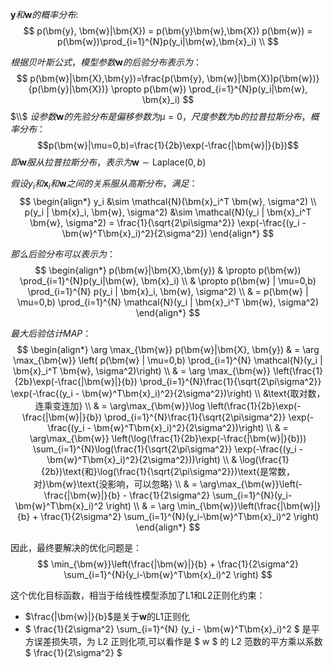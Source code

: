 $\bm{y}和\bm{w}的概率分布:$
$$
p(\bm{y}, \bm{w}|\bm{X}) = p(\bm{y}\bm{w},\bm{X}) p(\bm{w}) = p(\bm{w})\prod_{i=1}^{N}p(y_i|\bm{w},\bm{x}_i) \\
$$


$根据贝叶斯公式，模型参数\bm{w}的后验分布表示为：$
$$
p(\bm{w}|\bm{X},\bm{y})=\frac{p(\bm{y}, \bm{w}|\bm{X})p(\bm{w})}{p(\bm{y}|\bm{X})} \propto p(\bm{w}) \prod_{i=1}^{N}p(y_i|\bm{w}, \bm{x}_i)
$$
$\\$
$设参数\bm{w}的先验分布是偏移参数为\mu=0，尺度参数为b的拉普拉斯分布，概率分布：$
$$p(\bm{w}|\mu=0,b)=\frac{1}{2b}\exp(-\frac{|\bm{w}|}{b})$$
$即\bm{w} 服从拉普拉斯分布，表示为 \bm{w} \sim \text{Laplace}(0, b)$


$假设y_i和\bm{x}_i和\bm{w}之间的关系服从高斯分布，满足：$
$$
\begin{align*}
y_i &\sim \mathcal{N}(\bm{x}_i^T \bm{w}, \sigma^2) \\
p(y_i | \bm{x}_i, \bm{w}, \sigma^2) &\sim \mathcal{N}(y_i | \bm{x}_i^T \bm{w}, \sigma^2) = \frac{1}{\sqrt{2\pi\sigma^2}} \exp(-\frac{(y_i - \bm{w}^T\bm{x}_i)^2}{2\sigma^2})
\end{align*}
$$


$那么后验分布可以表示为：$
$$
\begin{align*}
p(\bm{w}|\bm{X},\bm{y}) & \propto p(\bm{w}) \prod_{i=1}^{N}p(y_i|\bm{w}, \bm{x}_i) 
\\
& \propto p(\bm{w} | \mu=0,b) \prod_{i=1}^{N} p(y_i | \bm{x}_i, \bm{w}, \sigma^2)
\\
& = p(\bm{w} | \mu=0,b) \prod_{i=1}^{N} \mathcal{N}(y_i | \bm{x}_i^T \bm{w}, \sigma^2)
\end{align*}
$$

$最大后验估计MAP：$
$$
\begin{align*}
\arg \max_{\bm{w}} p(\bm{w}|\bm{X}, \bm{y}) 
& = \arg \max_{\bm{w}} \left( p(\bm{w} | \mu=0,b) \prod_{i=1}^{N} \mathcal{N}(y_i | \bm{x}_i^T \bm{w}, \sigma^2)\right)
\\
& = \arg \max_{\bm{w}} \left(\frac{1}{2b}\exp(-\frac{|\bm{w}|}{b}) \prod_{i=1}^{N}\frac{1}{\sqrt{2\pi\sigma^2}} \exp(-\frac{(y_i - \bm{w}^T\bm{x}_i)^2}{2\sigma^2})\right)
\\
&\text{取对数，连乘变连加}
\\
& = \arg\max_{\bm{w}}\log \left(\frac{1}{2b}\exp(-\frac{|\bm{w}|}{b}) \prod_{i=1}^{N}\frac{1}{\sqrt{2\pi\sigma^2}} \exp(-\frac{(y_i - \bm{w}^T\bm{x}_i)^2}{2\sigma^2})\right)
\\
& = \arg\max_{\bm{w}} \left(\log(\frac{1}{2b}\exp(-\frac{|\bm{w}|}{b})) \sum_{i=1}^{N}\log(\frac{1}{\sqrt{2\pi\sigma^2}} \exp(-\frac{(y_i - \bm{w}^T\bm{x}_i)^2}{2\sigma^2}))\right)
\\
& \log(\frac{1}{2b})\text{和}\log(\frac{1}{\sqrt{2\pi\sigma^2}})\text{是常数，对}\bm{w}\text{没影响，可以忽略}
\\
& = \arg\max_{\bm{w}}\left(-\frac{|\bm{w}|}{b} - \frac{1}{2\sigma^2} \sum_{i=1}^{N}(y_i-\bm{w}^T\bm{x}_i)^2 \right)
\\
& = \arg \min_{\bm{w}}\left(\frac{|\bm{w}|}{b} + \frac{1}{2\sigma^2} \sum_{i=1}^{N}(y_i-\bm{w}^T\bm{x}_i)^2 \right)
\end{align*}
$$

因此，最终要解决的优化问题是：
$$
\min_{\bm{w}}\left(\frac{|\bm{w}|}{b} + \frac{1}{2\sigma^2} \sum_{i=1}^{N}(y_i-\bm{w}^T\bm{x}_i)^2 \right)
$$

这个优化目标函数，相当于给线性模型添加了L1和L2正则化约束：
- $\frac{|\bm{w}|}{b}$是关于$\bm{w}$的L1正则化
- $ \frac{1}{2\sigma^2} \sum_{i=1}^{N} (y_i - \bm{w}^T\bm{x}_i)^2 $ 是平方误差损失项，为 L2 正则化项,可以看作是 $ w $ 的 L2 范数的平方乘以系数 $ \frac{1}{2\sigma^2} $